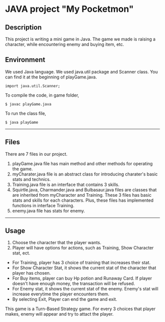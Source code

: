 # JAVA project "My Pocketmon"
## Description
This project is writing a mini game in Java. The game we made is raising a character, while encountering enemy and buying item, etc.

## Environment
We used Java language.
We used java.util package and Scanner class.
You can find it at the beginning of playGame.java.
``` 
import java.util.Scanner;
```   

To compile the code, in game folder,
```
$ javac playGame.java
```

To run the class file, 
```
$ java playGame
```  

---------------------
## Files 
There are 7 files in our project.
1. playGame.java file has main method and other methods for operating the game.
2. myCharater.java file is an abstract class for introducing charater's basic stats and technics. 
3. Training.java file is an interface that contains 3 skills.
4. Squirtle.java, Charmander.java and Bulbasaur.java files are classes that are inherited from myCharacter and Training. 
  These 3 files has basic stats and skills for each characters. Plus, these files has implemented functions in interface Training.
5. enemy.java file has stats for enemy.

---------------------
## Usage
1. Choose the character that the player wants.
2. Player will have options for actions, such as Training, Show Character stat, ect.
  + For Training, player has 3 choice of training that increases their stat.
  + For Show Character Stat, it shows the current stat of the character that player has chosen.
  + For Buy items, player can buy Hp potion and Runaway Card. If player doesn't have enough money, the transaction will be refused.
  + For Enemy stat, it shows the current stat of the enemy. Enemy's stat will increase everytime the player encounters them.
  + By selecting Exit, Player can end the game and exit.

This game is a Turn-Based Strategy game. For every 3 choices that player makes, enemy will appear and try to attact the player.

